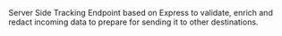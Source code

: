Server Side Tracking Endpoint based on Express to validate, enrich and redact incoming data to prepare for sending it to other destinations.
